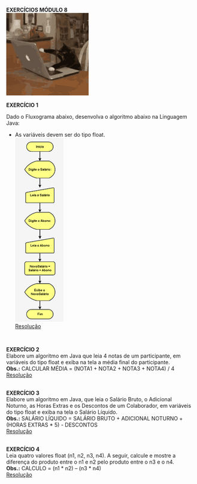 
**EXERCÍCIOS MÓDULO 8** <br />
<img src="https://github.com/GabrielaStano/modulo-8/blob/main/cat.gif" alt="Fluxograma"> <br />



**EXERCÍCIO 1**  <br />

Dado o Fluxograma abaixo, desenvolva o algoritmo abaixo na Linguagem Java:  <br />
* As variáveis devem ser do tipo float. <br />
<img src="https://github.com/GabrielaStano/modulo-8/blob/main/ex1.png" alt="Fluxograma"> <br />
[Resolução](https://github.com/GabrielaStano/modulo-8/blob/main/Exercicio1.java)  <br />
 <br />

**EXERCÍCIO 2** <br />
Elabore um algoritmo em Java que leia 4 notas de um participante, em variáveis do tipo float e exiba na tela a média final do participante. <br />
**Obs.:** CALCULAR MÉDIA = (NOTA1 + NOTA2 + NOTA3 + NOTA4) / 4 <br />
[Resolução](https://github.com/GabrielaStano/modulo-8/blob/main/Exercicio2.java) <br />
 <br />

**EXERCÍCIO 3** <br />
Elabore um algoritmo em Java, que leia o Salário Bruto, o Adicional Noturno, as Horas Extras e os Descontos de um Colaborador, em variáveis do tipo float e exiba na tela o Salário Líquido. <br />
**Obs.:** SALÁRIO LÍQUIDO = SALÁRIO BRUTO + ADICIONAL NOTURNO + (HORAS EXTRAS * 5) - DESCONTOS <br />
[Resolução](https://github.com/GabrielaStano/modulo-8/blob/main/Exercicio3.java) <br />
 <br />

**EXERCÍCIO 4** <br />
Leia quatro valores float (n1, n2, n3, n4). A seguir, calcule e mostre a diferença do produto entre o n1 e n2 pelo produto entre o n3 e o n4. <br />
**Obs.:**  CALCULO = (n1 * n2) – (n3 * n4) <br />
[Resolução](https://github.com/GabrielaStano/modulo-8/blob/main/Exercicio4.java) <br />


